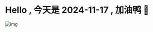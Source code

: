 
# Hello , 今天是 2024-11-17 , 加油鸭 🤭

![img](https://v1.jinrishici.com/all.svg?font-size=18&spacing=4)

